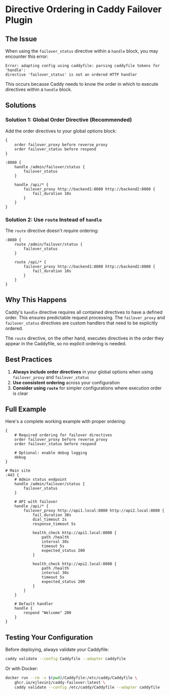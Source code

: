 # Directive Ordering in Caddy Failover Plugin

## The Issue

When using the `failover_status` directive within a `handle` block, you may encounter this error:

```
Error: adapting config using caddyfile: parsing caddyfile tokens for 'handle':
directive 'failover_status' is not an ordered HTTP handler
```

This occurs because Caddy needs to know the order in which to execute directives within a `handle` block.

## Solutions

### Solution 1: Global Order Directive (Recommended)

Add the order directives to your global options block:

```caddyfile
{
    order failover_proxy before reverse_proxy
    order failover_status before respond
}

:8080 {
    handle /admin/failover/status {
        failover_status
    }

    handle /api/* {
        failover_proxy http://backend1:8080 http://backend2:8080 {
            fail_duration 10s
        }
    }
}
```

### Solution 2: Use `route` Instead of `handle`

The `route` directive doesn't require ordering:

```caddyfile
:8080 {
    route /admin/failover/status {
        failover_status
    }

    route /api/* {
        failover_proxy http://backend1:8080 http://backend2:8080 {
            fail_duration 10s
        }
    }
}
```

## Why This Happens

Caddy's `handle` directive requires all contained directives to have a defined order. This ensures predictable request processing. The `failover_proxy` and `failover_status` directives are custom handlers that need to be explicitly ordered.

The `route` directive, on the other hand, executes directives in the order they appear in the Caddyfile, so no explicit ordering is needed.

## Best Practices

1. **Always include order directives** in your global options when using `failover_proxy` and `failover_status`
2. **Use consistent ordering** across your configuration
3. **Consider using `route`** for simpler configurations where execution order is clear

## Full Example

Here's a complete working example with proper ordering:

```caddyfile
{
    # Required ordering for failover directives
    order failover_proxy before reverse_proxy
    order failover_status before respond

    # Optional: enable debug logging
    debug
}

# Main site
:443 {
    # Admin status endpoint
    handle /admin/failover/status {
        failover_status
    }

    # API with failover
    handle /api/* {
        failover_proxy http://api1.local:8080 http://api2.local:8080 {
            fail_duration 30s
            dial_timeout 2s
            response_timeout 5s

            health_check http://api1.local:8080 {
                path /health
                interval 30s
                timeout 5s
                expected_status 200
            }

            health_check http://api2.local:8080 {
                path /health
                interval 30s
                timeout 5s
                expected_status 200
            }
        }
    }

    # Default handler
    handle {
        respond "Welcome" 200
    }
}
```

## Testing Your Configuration

Before deploying, always validate your Caddyfile:

```bash
caddy validate --config Caddyfile --adapter caddyfile
```

Or with Docker:

```bash
docker run --rm -v $(pwd)/Caddyfile:/etc/caddy/Caddyfile \
    ghcr.io/ejlevin1/caddy-failover:latest \
    caddy validate --config /etc/caddy/Caddyfile --adapter caddyfile
```
